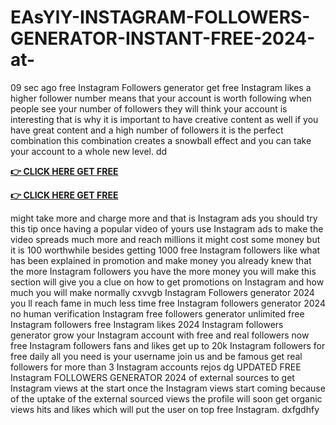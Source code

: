 # EAsYlY-INSTAGRAM-FOLLOWERS-GENERATOR-INSTANT-FREE-2024-at-

09 sec ago free Instagram Followers generator get free Instagram likes a higher follower number means that your account is worth following when people see your number of followers they will think your account is interesting that is why it is important to have creative content as well if you have great content and a high number of followers it is the perfect combination this combination creates a snowball effect and you can take your account to a whole new level. dd

**[👉 CLICK HERE GET FREE ](https://tinyurl.com/53728n36)**

**[👉 CLICK HERE GET FREE](https://tinyurl.com/53728n36)**


might take more and charge more and that is Instagram ads you should try this tip once having a popular video of yours use Instagram ads to make the video spreads much more and reach millions it might cost some money but it is 100 worthwhile besides getting 1000 free Instagram followers like what has been explained in promotion and make money you already knew that the more Instagram followers you have the more money you will make this section will give you a clue on how to get promotions on Instagram and how much you will make normally cxvvgb Instagram Followers generator 2024 you ll reach fame in much less time free Instagram followers generator 2024 no human verification Instagram free followers generator unlimited free Instagram followers free Instagram likes 2024 Instagram followers generator grow your Instagram account with free and real followers now free Instagram followers fans and likes get up to 20k Instagram followers for free daily all you need is your username join us and be famous get real followers for more than 3 Instagram accounts rejos dg UPDATED FREE Instagram FOLLOWERS GENERATOR 2024 of external sources to get Instagram views at the start once the Instagram views start coming because of the uptake of the external sourced views the profile will soon get organic views hits and likes which will put the user on top free Instagram. dxfgdhfy
